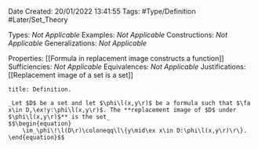 <div class="topSpace"></div>

Date Created: 20/01/2022 13:41:55
Tags: #Type/Definition #Later/Set_Theory

Types: _Not Applicable_
Examples: _Not Applicable_ 
Constructions: _Not Applicable_
Generalizations: _Not Applicable_

Properties: [[Formula in replacement image constructs a function]]
Sufficiencies: _Not Applicable_
Equivalences: _Not Applicable_
Justifications: [[Replacement image of a set is a set]]

``` ad-Definition
title: Definition.

_Let $D$ be a set and let $\phi\l(x,y\r)$ be a formula such that $\fa x\in D,\ex!y:\phi\l(x,y\r)$. The **replacement image of $D$ under $\phi\l(x,y\r)$** is the set_
$$\begin{equation}
    \im_\phi\!\l(D\r)\coloneqq\l\{y\mid\ex x\in D:\phi\l(x,y\r)\r\}.
\end{equation}$$

```
